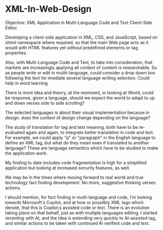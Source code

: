 # XML-In-Web-Design
Objective: XML Application in Multi-Language Code and Text Client-Side Editor.

Developing a client-side application in XML, CSS, and JavaScript, based on xhtml namespace where required, so that the main Web page acts as it would with HTML features yet without predefined elements or tag properties.

Also, with Multi-Language Code and Text, to take into consideration, that markets are increasingly applying all context of content is researchable. So as people write or edit in muliti-language, could consider a drop down box following the text for imediate several language writing selection. Could help in word learning.

There is more idea and theory, at the momoent, in looking at World, could be response, given a language, should we expect the world to adapt to up and down verses side to side scrolling?

The selected languages is about their visual implementation because in design. does the context of design change depending on the language?

The study of translation for tag and text meaning, both have to be re-evaluated again and again, to integrate better translation in code and text. For example, we could apply "p" or "paragraph" in the English language to define an XML tag, but what do they mean even if translated to another language? These are language semantics which have to be studied to make the application work.

My finding to date includes code fragmentation is high for a simplified application but looking at increased security features, as well.

We may be in the times where moving forward to real world and true technology fact finding development. No more, suggestive thinking verses actions.

I should mention, for fact finding in multi-language and code, I'm looking towards Microsoft's Copilot, and at how or possilbly XML tags which denote, that this is Copilot;s assisted code or text. There is an evolution taking place on that behalf, just as with multiple languages editing. I started recenting with AI, and the idea is extending very quickly to AI-assisted tag, and similar actions to be taken with continued AI verified code and text.
